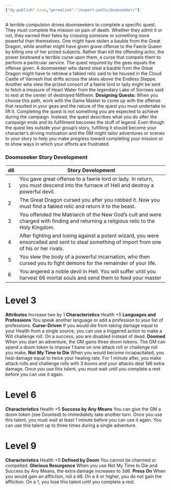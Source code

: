 ```yaml
---
{"dg-publish":true,"permalink":"/expert-paths/doomseeker/"}
---
```


A terrible compulsion drives doomseekers to complete a specific quest. They must complete the mission on pain of death. Whether they admit it or not, they earned their fates by crossing someone or something more powerful than themselves. One might have stolen a bauble from the Great Dragon, while another might have given grave offense to the Faerie Queen by killing one of her prized subjects.
Rather than kill the offending actor, the power bestowed a terrible curse upon them, a curse that compels them to perform a particular service.
The quest required by the geas equals the offense given. A doomseeker who dared steal a bauble from the Great Dragon might have to retrieve a fabled relic said to be housed in the Cloud Castle of Varnesh that drifts across the skies above the Endless Steppe.
Another who slew the prized consort of a faerie lord or lady might be sent to fetch a measure of Heart Water from the legendary Lake of Sorrows said to rest at the center of destroyed Niflheim.
**Designing Quests:** When you choose this path, work with the Game Master to come up with the offense that resulted in your geas and the nature of the quest you must undertake to lift it. Completing the quest is not something you are expected to achieve during the campaign. Instead, the quest describes what you do after the campaign ends and its fulfillment becomes the stuff of legend. Even though the quest lies outside your group’s story, fulfilling it should become your character’s driving motivation and the GM might tailor adventures or scenes to your story to help you make progress toward completing your mission or to show ways in which your efforts are frustrated.
### Doomseeker Story Development

| d6  | Story Development                                                                                                                            |
| --- | -------------------------------------------------------------------------------------------------------------------------------------------- |
| 1   | You gave great offense to a faerie lord or lady. In return, you must descend into the furnace of Hell and destroy a powerful devil.          |
| 2   | The Great Dragon cursed you after you robbed it. Now you must find a fabled relic and return it to the beast.                                |
| 3   | You offended the Matriarch of the New God’s cult and were charged with finding and returning a religious relic to the Holy Kingdom.          |
| 4   | After fighting and losing against a potent wizard, you were ensorcelled and sent to steal something of import from one of his or her rivals. |
| 5   | You slew the body of a powerful incarnation, who then cursed you to fight demons for the remainder of your life.                             |
| 6   | You angered a noble devil in Hell. You will suffer until you harvest 66 mortal souls and send them to feed your master                       |
# Level 3
**Attributes** Increase two by 1
**Characteristics** Health +5
**Languages and Professions** You speak another language or add a profession to your list of professions.
**Curse-Driven** If you would die from taking damage equal to your Health from a single source, you can use a triggered action to make a Will challenge roll. On a success, you are disabled instead of dead.
**Doomed** When you start an adventure, the GM gains three doom tokens. The GM can spend a doom token to impose 1 bane on one attack roll or challenge roll you make.
**Not My Time to Die** When you would become incapacitated, you heal damage equal to twice your healing rate. For 1 minute after, you make attack rolls and challenge rolls with 3 boons and your attacks deal 1d6 extra damage. Once you use this talent, you must wait until you complete a rest before you can use it again.
# Level 6
**Characteristics** Health +5
**Success by Any Means** You can give the GM a doom token (see Doomed) to immediately take another turn.
Once you use this talent, you must wait at least 1 minute before you can use it again. You can use this talent up to three times during a single adventure.
# Level 9
**Characteristics** Health +5
**Defined by Doom** You cannot be charmed or compelled.
**Glorious Resurgence** When you use Not My Time to Die and Success by Any Means, the extra damage increases to 3d6.
**Press On** When you would gain an affliction, roll a d6. On a 4 or higher, you do not gain the affliction. On a 1, you lose this talent until you complete a rest.